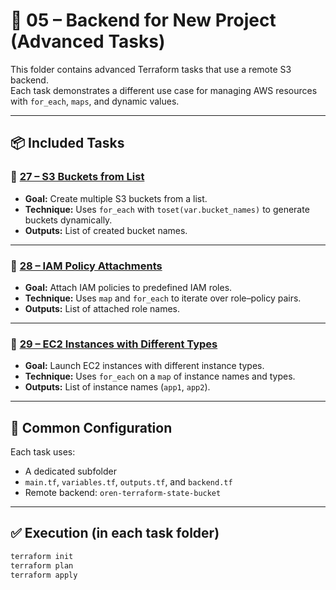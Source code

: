 # 🧪 05 – Backend for New Project (Advanced Tasks)

This folder contains advanced Terraform tasks that use a remote S3 backend.  
Each task demonstrates a different use case for managing AWS resources with `for_each`, `maps`, and dynamic values.

---

## 📦 Included Tasks

### 🔹 [27 – S3 Buckets from List](./27-s3-buckets-from-list)

- **Goal:** Create multiple S3 buckets from a list.
- **Technique:** Uses `for_each` with `toset(var.bucket_names)` to generate buckets dynamically.
- **Outputs:** List of created bucket names.

---

### 🔹 [28 – IAM Policy Attachments](./28-iam-attach-policies)

- **Goal:** Attach IAM policies to predefined IAM roles.
- **Technique:** Uses `map` and `for_each` to iterate over role–policy pairs.
- **Outputs:** List of attached role names.

---

### 🔹 [29 – EC2 Instances with Different Types](./29-ec2-different-types)

- **Goal:** Launch EC2 instances with different instance types.
- **Technique:** Uses `for_each` on a `map` of instance names and types.
- **Outputs:** List of instance names (`app1`, `app2`).

---

## 🔧 Common Configuration

Each task uses:

- A dedicated subfolder
- `main.tf`, `variables.tf`, `outputs.tf`, and `backend.tf`
- Remote backend: `oren-terraform-state-bucket`

---

## ✅ Execution (in each task folder)

```bash
terraform init
terraform plan
terraform apply

